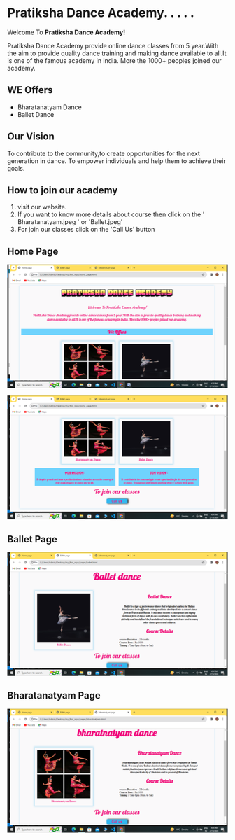 # Pratiksha Dance Academy. . . . . 
Welcome To **Pratiksha Dance Academy!**

Pratiksha Dance Academy provide online dance classes from 5 year.With the aim to provide quality
dance training and making dance available to all.It is one of the famous academy in india.
More the 1000+ peoples joined our academy.

## WE Offers
- Bharatanatyam Dance
- Ballet Dance

## Our Vision
To contribute to the community,to create opportunities for the next generation in dance.
To empower individuals and help them to achieve their goals.

## How to join our academy
1. visit our website.  
2. If you want to know more details about course then click on the ' Bharatanatyam.jpeg '
   or 'Ballet.jpeg'
3. For join our classes click on the 'Call Us' button

## Home Page

![home page screenshot](./images/home_page.png)

![home page screenshot](./images/home_page2.png)

## Ballet Page

![home page screenshot](./images/ballet_page.png)

## Bharatanatyam Page

![home page screenshot](./images/bharatanatyam_page.png)

